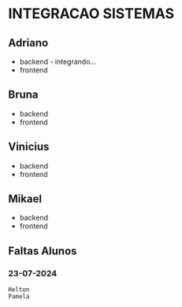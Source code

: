 # INTEGRACAO SISTEMAS

## Adriano
* backend - integrando...
* frontend

## Bruna
* backend
* frontend
 
## Vinicius
* backend
* frontend

## Mikael
* backend
* frontend

## Faltas Alunos 
### 23-07-2024
    Helton
    Pamela
    
